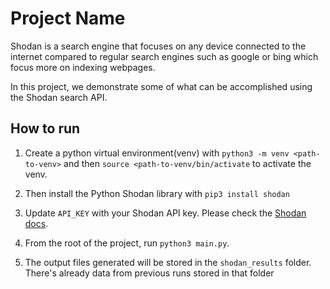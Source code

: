 # Project Name
Shodan is a search engine that focuses on any device connected to the internet compared to regular search engines such as google or bing which focus more on indexing webpages.

In this project, we demonstrate some of what can be accomplished using the Shodan search API.


## How to run
1. Create a python virtual environment(venv) with `python3 -m venv <path-to-venv>` and then `source <path-to-venv/bin/activate` to activate the venv.

2. Then install the Python Shodan library with `pip3 install shodan`

2. Update `API_KEY` with your Shodan API key. Please check the [Shodan docs](https://developer.shodan.io).

3. From the root of the project, run `python3 main.py`.

5. The output files generated will be stored in the `shodan_results` folder. There's already data from previous runs stored in that folder